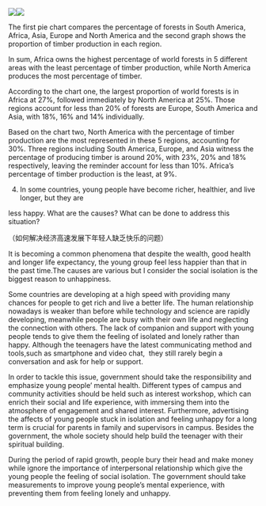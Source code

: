  

![](file:///C:\Users\kidor\AppData\Local\Temp\ksohtml13808\wps1.jpg)![](file:///C:\Users\kidor\AppData\Local\Temp\ksohtml13808\wps2.jpg)

The first pie chart compares the percentage of forests in South America, Africa, Asia, Europe and North America and the second graph shows the proportion of timber production in each region.

In sum, Africa owns the highest percentage of world forests in 5 different areas with the least percentage of timber production, while North America produces the most percentage of timber.

According to the chart one, the largest proportion of world forests is in Africa at 27%, followed immediately by North America at 25%. Those regions account for less than 20% of forests are Europe, South America and Asia, with 18%, 16% and 14% individually.

Based on the chart two, North America with the percentage of timber production are the most represented in these 5 regions, accounting for 30%. Three regions including South America, Europe, and Asia witness the percentage of producing timber is around 20%, with 23%, 20% and 18% respectively, leaving the reminder account for less than 10%. Africa’s percentage of timber production is the least, at 9%.

4. In some countries, young people have become richer, healthier, and live longer, but they are

less happy. What are the causes? What can be done to address this situation?

（如何解决经济高速发展下年轻人缺乏快乐的问题）

It is becoming a common phenomena that despite the wealth, good health and longer life expectancy, the young group feel less happier than that in the past time.The causes are various but I consider the social isolation is the biggest reason to unhappiness.

Some countries are developing at a high speed with providing many chances for people to get rich and live a better life. The human relationship nowadays is weaker than before while technology and science are rapidly developing, meanwhile people are busy with their own life and neglecting the connection with others. The lack of companion and support with young people tends to give them the feeling of isolated and lonely rather than happy. Although the teenagers have the latest communicating method and tools,such as smartphone and video chat,  they still rarely begin a conversation and ask for help or support.

In order to tackle this issue, government should take the responsibility and emphasize young people’ mental health. Different types of campus and community activities should be held such as interest workshop, which can enrich their social and life experience, with immersing them into the atmosphere of engagement and shared interest. Furthermore, advertising the affects of young people stuck in isolation and feeling unhappy for a long term is crucial for parents in family and supervisors in campus. Besides the government, the whole society should help build the teenager with their spiritual building.

During the period of rapid growth, people bury their head and make money while ignore the importance of interpersonal relationship which give the young people the feeling of social isolation. The government should take measurements to improve young people’s mental experience, with preventing them from feeling lonely and unhappy.
